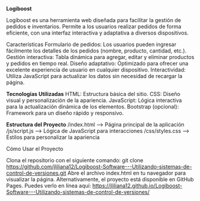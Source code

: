 **Logiboost**

Logiboost es una herramienta web diseñada para facilitar la gestión de pedidos e inventarios. Permite a los usuarios realizar pedidos de forma eficiente, con una interfaz interactiva y adaptativa a diversos dispositivos.

Características
Formulario de pedidos: Los usuarios pueden ingresar fácilmente los detalles de los pedidos (nombre, producto, cantidad, etc.).
Gestión interactiva: Tabla dinámica para agregar, editar y eliminar productos y pedidos en tiempo real.
Diseño adaptativo: Optimizado para ofrecer una excelente experiencia de usuario en cualquier dispositivo.
Interactividad: Utiliza JavaScript para actualizar los datos sin necesidad de recargar la página.

**Tecnologías Utilizadas**
HTML: Estructura básica del sitio.
CSS: Diseño visual y personalización de la apariencia.
JavaScript: Lógica interactiva para la actualización dinámica de los elementos.
Bootstrap (opcional): Framework para un diseño rápido y responsivo.

**Estructura del Proyecto**
/index.html        --> Página principal de la aplicación
/js/script.js      --> Lógica de JavaScript para interacciones
/css/styles.css    --> Estilos para personalizar la apariencia

Cómo Usar el Proyecto

Clona el repositorio con el siguiente comando:
git clone https://github.com/jliliana12/Logiboost-Software---Utilizando-sistemas-de-control-de-versiones.git
Abre el archivo index.html en tu navegador para visualizar la página.
Alternativamente, el proyecto está disponible en GitHub Pages. Puedes verlo en línea aquí: https://jliliana12.github.io/Logiboost-Software---Utilizando-sistemas-de-control-de-versiones/


